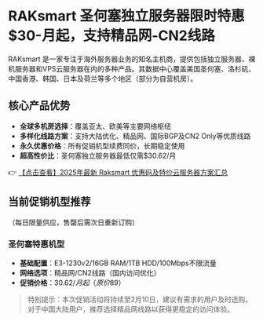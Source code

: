 # RAKsmart 圣何塞独立服务器限时特惠 $30-月起，支持精品网-CN2线路

RAKsmart 是一家专注于海外服务器业务的知名主机商，提供包括独立服务器、裸机服务器和VPS云服务器在内的多种产品。其数据中心覆盖美国圣何塞、洛杉矶、中国香港、韩国、日本及荷兰等多个地区（部分为自营机房）。

## 核心产品优势
- **全球多机房选择**：覆盖亚太、欧美等主要网络枢纽
- **多样化线路方案**：支持大陆优化、精品网、国际BGP及CN2 Only等优质线路
- **永久优惠价格**：所有促销机型续费同价，长期稳定使用
- **超高性价比**：圣何塞独立服务器最低仅需$30.62/月

👉 [【点击查看】2025年最新 Raksmart 优惠码及特价云服务器方案汇总](https://bit.ly/raksmart)

## 当前促销机型推荐
（每日限量供应，售罄后需次日重新订购）

### 圣何塞特惠机型
- **基础配置**：E3-1230v2/16GB RAM/1TB HDD/100Mbps不限流量
- **网络选项**：精品网/CN2线路（国内访问优化）
- **促销价格**：$30.62/月起（原价$89）

> 特别提示：本次促销活动将持续至2月10日，建议有需求的用户及时选购。对于中国大陆用户，推荐选择精品网线路以获得更稳定的访问体验。